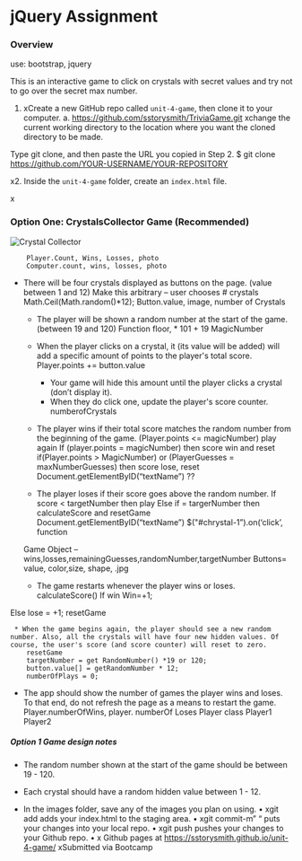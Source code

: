 # jQuery Assignment

### Overview

use: bootstrap, jquery

This is an interactive game to click on crystals with secret values and try not to go over the secret
max number.


1.	xCreate a new GitHub repo called `unit-4-game`, then clone it to your computer.
a.	https://github.com/sstorysmith/TriviaGame.git
xchange the current working directory to the location where you want the cloned directory to be made.

Type git clone, and then paste the URL you copied in Step 2.
$ git clone https://github.com/YOUR-USERNAME/YOUR-REPOSITORY




x2. Inside the `unit-4-game` folder, create an `index.html` file.

x
### Option One: CrystalsCollector Game (Recommended)

![Crystal Collector](Images/1-CrystalCollector.jpg)

		Player.Count, Wins, Losses, photo
		Computer.count, wins, losses, photo
		
		

 * There will be four crystals displayed as buttons on the page. (value between 1 and 12)
  Make this arbitrary – user chooses # crystals
		Math.Ceil(Math.random()*12);
		Button.value, image, number of Crystals

   * The player will be shown a random number at the start of the game. (between 19 and 120)
		Function floor,  * 101 + 19
		MagicNumber

   * When the player clicks on a crystal, it (its value will be added)  will add a specific amount of points to the player's total score. 
			Player.points += button.value

     * Your game will hide this amount until the player clicks a crystal (don’t display it).
     * When they do click one, update the player's score counter.
		numberofCrystals

   * The player wins if their total score matches the random number from the beginning of the game.
		(Player.points <= magicNumber) play again
		If (player.points = magicNumber) then score win and reset
		if(Player.points > MagicNumber) or (PlayerGuesses = maxNumberGuesses)
			then score lose, reset
Document.getElementByID(“textName”) ??


   * The player loses if their score goes above the random number.
			If score < targetNumber then play 
				Else if  = targerNumber then calculateScore and resetGame
	Document.getElementByID(“textName”)
	$("#chrystal-1”).on(‘click’, function

	Game Object – wins,losses,remainingGuesses,randomNumber,targetNumber
	Buttons= value, color,size, shape, .jpg

   * The game restarts whenever the player wins or loses.
				calculateScore()
				If win
					Win=+1;
			
Else 
lose = +1;
				resetGame

     * When the game begins again, the player should see a new random number. Also, all the crystals will have four new hidden values. Of course, the user's score (and score counter) will reset to zero.
		resetGame
		targetNumber = get RandomNumber() *19 or 120;
		button.value[] = getRandomNumber * 12;
		numberOfPlays = 0;
		
		

   * The app should show the number of games the player wins and loses. To that end, do not refresh the page as a means to restart the game.
			Player.numberOfWins, player. numberOf Loses
			Player class
			Player1
			Player2
			

##### Option 1 Game design notes

* The random number shown at the start of the game should be between 19 - 120.

* Each crystal should have a random hidden value between 1 - 12.
* In the images folder, save any of the images you plan on using.
•	xgit add adds your index.html to the staging area.
•	xgit commit-m” “ puts your changes into your local repo.
•	xgit push pushes your changes to your Github repo.
•	x Github pages  at https://sstorysmith.github.io/unit-4-game/
xSubmitted via Bootcamp



